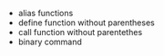 * alias functions
* define function without parentheses
* call function without parentethes
* binary command
